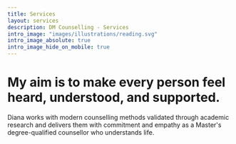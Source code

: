 ```yaml
---
title: Services
layout: services
description: DM Counselling - Services
intro_image: "images/illustrations/reading.svg"
intro_image_absolute: true
intro_image_hide_on_mobile: true
---
```


# My aim is to make every person feel heard, understood, and supported.

Diana works with modern counselling methods validated through academic research and delivers them with commitment and empathy as a Master's degree-qualified counsellor who understands life.
